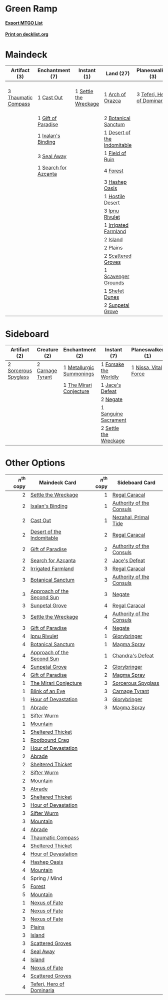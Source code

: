 # Green Ramp

#### [Export MTGO List](../collection/Green%20Ramp/Green%20Ramp.txt)
#### [Print on decklist.org](http://decklist.org/?deckmain=2%09Approach%20of%20the%20Second%20Sun%0A1%09Arch%20of%20Orazca%0A2%09Botanical%20Sanctum%0A1%09Cast%20Out%0A3%09Commit%20/%20Memory%0A1%09Desert%20of%20the%20Indomitable%0A1%09Field%20of%20Ruin%0A4%09Forest%0A3%09Fumigate%0A1%09Gift%20of%20Paradise%0A4%09Grow%20from%20the%20Ashes%0A3%09Hashep%20Oasis%0A1%09Hostile%20Desert%0A4%09Hour%20of%20Promise%0A3%09Ipnu%20Rivulet%0A1%09Irrigated%20Farmland%0A2%09Island%0A1%09Ixalan's%20Binding%0A2%09Plains%0A2%09Scattered%20Groves%0A1%09Scavenger%20Grounds%0A3%09Seal%20Away%0A1%09Search%20for%20Azcanta%0A1%09Settle%20the%20Wreckage%0A1%09Shefet%20Dunes%0A3%09Spring%20/%20Mind%0A2%09Sunpetal%20Grove%0A3%09Teferi,%20Hero%20of%20Dominaria%0A3%09Thaumatic%20Compass&deckside=2%09Carnage%20Tyrant%0A1%09Commit%20/%20Memory%0A1%09Forsake%20the%20Worldly%0A1%09Jace's%20Defeat%0A1%09Metallurgic%20Summonings%0A2%09Negate%0A1%09Nissa,%20Vital%20Force%0A1%09Sanguine%20Sacrament%0A2%09Settle%20the%20Wreckage%0A2%09Sorcerous%20Spyglass%0A1%09The%20Mirari%20Conjecture)
# Maindeck

|                                         Artifact (3)                                         |                                        Enchantment (7)                                        |                                          Instant (1)                                           |                                              Land (27)                                               |                                           Planeswalker (3)                                           |                                             Sorcery (13)                                              |   Unknown (6)   |
|----------------------------------------------------------------------------------------------|-----------------------------------------------------------------------------------------------|------------------------------------------------------------------------------------------------|------------------------------------------------------------------------------------------------------|------------------------------------------------------------------------------------------------------|-------------------------------------------------------------------------------------------------------|-----------------|
|3 [Thaumatic Compass](http://gatherer.wizards.com/Pages/Card/Details.aspx?multiverseid=435408)|1 [Cast Out](http://gatherer.wizards.com/Pages/Card/Details.aspx?multiverseid=426710)          |1 [Settle the Wreckage](http://gatherer.wizards.com/Pages/Card/Details.aspx?multiverseid=435186)|1 [Arch of Orazca](http://gatherer.wizards.com/Pages/Card/Details.aspx?multiverseid=439849)           |3 [Teferi, Hero of Dominaria](http://gatherer.wizards.com/Pages/Card/Details.aspx?multiverseid=443095)|2 [Approach of the Second Sun](http://gatherer.wizards.com/Pages/Card/Details.aspx?multiverseid=426706)|3 Commit / Memory|
|                                                                                              |1 [Gift of Paradise](http://gatherer.wizards.com/Pages/Card/Details.aspx?multiverseid=447320)  |                                                                                                |2 [Botanical Sanctum](http://gatherer.wizards.com/Pages/Card/Details.aspx?multiverseid=417817)        |                                                                                                      |3 [Fumigate](http://gatherer.wizards.com/Pages/Card/Details.aspx?multiverseid=417588)                  |3 Spring / Mind  |
|                                                                                              |1 [Ixalan's Binding](http://gatherer.wizards.com/Pages/Card/Details.aspx?multiverseid=435168)  |                                                                                                |1 [Desert of the Indomitable](http://gatherer.wizards.com/Pages/Card/Details.aspx?multiverseid=430861)|                                                                                                      |4 [Grow from the Ashes](http://gatherer.wizards.com/Pages/Card/Details.aspx?multiverseid=443052)       |                 |
|                                                                                              |3 [Seal Away](http://gatherer.wizards.com/Pages/Card/Details.aspx?multiverseid=442919)         |                                                                                                |1 [Field of Ruin](http://gatherer.wizards.com/Pages/Card/Details.aspx?multiverseid=435415)            |                                                                                                      |4 [Hour of Promise](http://gatherer.wizards.com/Pages/Card/Details.aspx?multiverseid=430809)           |                 |
|                                                                                              |1 [Search for Azcanta](http://gatherer.wizards.com/Pages/Card/Details.aspx?multiverseid=435226)|                                                                                                |4 [Forest](http://gatherer.wizards.com/Pages/Card/Details.aspx?multiverseid=439605)                   |                                                                                                      |                                                                                                       |                 |
|                                                                                              |                                                                                               |                                                                                                |3 [Hashep Oasis](http://gatherer.wizards.com/Pages/Card/Details.aspx?multiverseid=430866)             |                                                                                                      |                                                                                                       |                 |
|                                                                                              |                                                                                               |                                                                                                |1 [Hostile Desert](http://gatherer.wizards.com/Pages/Card/Details.aspx?multiverseid=430867)           |                                                                                                      |                                                                                                       |                 |
|                                                                                              |                                                                                               |                                                                                                |3 [Ipnu Rivulet](http://gatherer.wizards.com/Pages/Card/Details.aspx?multiverseid=430869)             |                                                                                                      |                                                                                                       |                 |
|                                                                                              |                                                                                               |                                                                                                |1 [Irrigated Farmland](http://gatherer.wizards.com/Pages/Card/Details.aspx?multiverseid=426947)       |                                                                                                      |                                                                                                       |                 |
|                                                                                              |                                                                                               |                                                                                                |2 [Island](http://gatherer.wizards.com/Pages/Card/Details.aspx?multiverseid=439602)                   |                                                                                                      |                                                                                                       |                 |
|                                                                                              |                                                                                               |                                                                                                |2 [Plains](http://gatherer.wizards.com/Pages/Card/Details.aspx?multiverseid=439601)                   |                                                                                                      |                                                                                                       |                 |
|                                                                                              |                                                                                               |                                                                                                |2 [Scattered Groves](http://gatherer.wizards.com/Pages/Card/Details.aspx?multiverseid=426949)         |                                                                                                      |                                                                                                       |                 |
|                                                                                              |                                                                                               |                                                                                                |1 [Scavenger Grounds](http://gatherer.wizards.com/Pages/Card/Details.aspx?multiverseid=430871)        |                                                                                                      |                                                                                                       |                 |
|                                                                                              |                                                                                               |                                                                                                |1 [Shefet Dunes](http://gatherer.wizards.com/Pages/Card/Details.aspx?multiverseid=430872)             |                                                                                                      |                                                                                                       |                 |
|                                                                                              |                                                                                               |                                                                                                |2 [Sunpetal Grove](http://gatherer.wizards.com/Pages/Card/Details.aspx?multiverseid=420946)           |                                                                                                      |                                                                                                       |                 |


# Sideboard

|                                         Artifact (2)                                          |                                       Creature (2)                                        |                                          Enchantment (2)                                          |                                          Instant (7)                                           |                                       Planeswalker (1)                                        |   Unknown (1)   |
|-----------------------------------------------------------------------------------------------|-------------------------------------------------------------------------------------------|---------------------------------------------------------------------------------------------------|------------------------------------------------------------------------------------------------|-----------------------------------------------------------------------------------------------|-----------------|
|2 [Sorcerous Spyglass](http://gatherer.wizards.com/Pages/Card/Details.aspx?multiverseid=435407)|2 [Carnage Tyrant](http://gatherer.wizards.com/Pages/Card/Details.aspx?multiverseid=435334)|1 [Metallurgic Summonings](http://gatherer.wizards.com/Pages/Card/Details.aspx?multiverseid=417629)|1 [Forsake the Worldly](http://gatherer.wizards.com/Pages/Card/Details.aspx?multiverseid=426715)|1 [Nissa, Vital Force](http://gatherer.wizards.com/Pages/Card/Details.aspx?multiverseid=417736)|1 Commit / Memory|
|                                                                                               |                                                                                           |1 [The Mirari Conjecture](http://gatherer.wizards.com/Pages/Card/Details.aspx?multiverseid=442945) |1 [Jace's Defeat](http://gatherer.wizards.com/Pages/Card/Details.aspx?multiverseid=430727)      |                                                                                               |                 |
|                                                                                               |                                                                                           |                                                                                                   |2 [Negate](http://gatherer.wizards.com/Pages/Card/Details.aspx?multiverseid=447135)             |                                                                                               |                 |
|                                                                                               |                                                                                           |                                                                                                   |1 [Sanguine Sacrament](http://gatherer.wizards.com/Pages/Card/Details.aspx?multiverseid=435185) |                                                                                               |                 |
|                                                                                               |                                                                                           |                                                                                                   |2 [Settle the Wreckage](http://gatherer.wizards.com/Pages/Card/Details.aspx?multiverseid=435186)|                                                                                               |                 |


# Other Options

|*n*<sup>th</sup> copy|                                            Maindeck Card                                            |*n*<sup>th</sup> copy|                                          Sideboard Card                                           |
|--------------------:|-----------------------------------------------------------------------------------------------------|--------------------:|---------------------------------------------------------------------------------------------------|
|                    2|[Settle the Wreckage](http://gatherer.wizards.com/Pages/Card/Details.aspx?multiverseid=435186)       |                    1|[Regal Caracal](http://gatherer.wizards.com/Pages/Card/Details.aspx?multiverseid=426726)           |
|                    2|[Ixalan's Binding](http://gatherer.wizards.com/Pages/Card/Details.aspx?multiverseid=435168)          |                    1|[Authority of the Consuls](http://gatherer.wizards.com/Pages/Card/Details.aspx?multiverseid=417578)|
|                    2|[Cast Out](http://gatherer.wizards.com/Pages/Card/Details.aspx?multiverseid=426710)                  |                    1|[Nezahal, Primal Tide](http://gatherer.wizards.com/Pages/Card/Details.aspx?multiverseid=439702)    |
|                    2|[Desert of the Indomitable](http://gatherer.wizards.com/Pages/Card/Details.aspx?multiverseid=430861) |                    2|[Regal Caracal](http://gatherer.wizards.com/Pages/Card/Details.aspx?multiverseid=426726)           |
|                    2|[Gift of Paradise](http://gatherer.wizards.com/Pages/Card/Details.aspx?multiverseid=447320)          |                    2|[Authority of the Consuls](http://gatherer.wizards.com/Pages/Card/Details.aspx?multiverseid=417578)|
|                    2|[Search for Azcanta](http://gatherer.wizards.com/Pages/Card/Details.aspx?multiverseid=435226)        |                    2|[Jace's Defeat](http://gatherer.wizards.com/Pages/Card/Details.aspx?multiverseid=430727)           |
|                    2|[Irrigated Farmland](http://gatherer.wizards.com/Pages/Card/Details.aspx?multiverseid=426947)        |                    3|[Regal Caracal](http://gatherer.wizards.com/Pages/Card/Details.aspx?multiverseid=426726)           |
|                    3|[Botanical Sanctum](http://gatherer.wizards.com/Pages/Card/Details.aspx?multiverseid=417817)         |                    3|[Authority of the Consuls](http://gatherer.wizards.com/Pages/Card/Details.aspx?multiverseid=417578)|
|                    3|[Approach of the Second Sun](http://gatherer.wizards.com/Pages/Card/Details.aspx?multiverseid=426706)|                    3|[Negate](http://gatherer.wizards.com/Pages/Card/Details.aspx?multiverseid=447135)                  |
|                    3|[Sunpetal Grove](http://gatherer.wizards.com/Pages/Card/Details.aspx?multiverseid=420946)            |                    4|[Regal Caracal](http://gatherer.wizards.com/Pages/Card/Details.aspx?multiverseid=426726)           |
|                    3|[Settle the Wreckage](http://gatherer.wizards.com/Pages/Card/Details.aspx?multiverseid=435186)       |                    4|[Authority of the Consuls](http://gatherer.wizards.com/Pages/Card/Details.aspx?multiverseid=417578)|
|                    3|[Gift of Paradise](http://gatherer.wizards.com/Pages/Card/Details.aspx?multiverseid=447320)          |                    4|[Negate](http://gatherer.wizards.com/Pages/Card/Details.aspx?multiverseid=447135)                  |
|                    4|[Ipnu Rivulet](http://gatherer.wizards.com/Pages/Card/Details.aspx?multiverseid=430869)              |                    1|[Glorybringer](http://gatherer.wizards.com/Pages/Card/Details.aspx?multiverseid=426836)            |
|                    4|[Botanical Sanctum](http://gatherer.wizards.com/Pages/Card/Details.aspx?multiverseid=417817)         |                    1|[Magma Spray](http://gatherer.wizards.com/Pages/Card/Details.aspx?multiverseid=338470)             |
|                    4|[Approach of the Second Sun](http://gatherer.wizards.com/Pages/Card/Details.aspx?multiverseid=426706)|                    1|[Chandra's Defeat](http://gatherer.wizards.com/Pages/Card/Details.aspx?multiverseid=430775)        |
|                    4|[Sunpetal Grove](http://gatherer.wizards.com/Pages/Card/Details.aspx?multiverseid=420946)            |                    2|[Glorybringer](http://gatherer.wizards.com/Pages/Card/Details.aspx?multiverseid=426836)            |
|                    4|[Gift of Paradise](http://gatherer.wizards.com/Pages/Card/Details.aspx?multiverseid=447320)          |                    2|[Magma Spray](http://gatherer.wizards.com/Pages/Card/Details.aspx?multiverseid=338470)             |
|                    1|[The Mirari Conjecture](http://gatherer.wizards.com/Pages/Card/Details.aspx?multiverseid=442945)     |                    3|[Sorcerous Spyglass](http://gatherer.wizards.com/Pages/Card/Details.aspx?multiverseid=435407)      |
|                    1|[Blink of an Eye](http://gatherer.wizards.com/Pages/Card/Details.aspx?multiverseid=442934)           |                    3|[Carnage Tyrant](http://gatherer.wizards.com/Pages/Card/Details.aspx?multiverseid=435334)          |
|                    1|[Hour of Devastation](http://gatherer.wizards.com/Pages/Card/Details.aspx?multiverseid=430786)       |                    3|[Glorybringer](http://gatherer.wizards.com/Pages/Card/Details.aspx?multiverseid=426836)            |
|                    1|[Abrade](http://gatherer.wizards.com/Pages/Card/Details.aspx?multiverseid=430772)                    |                    3|[Magma Spray](http://gatherer.wizards.com/Pages/Card/Details.aspx?multiverseid=338470)             |
|                    1|[Sifter Wurm](http://gatherer.wizards.com/Pages/Card/Details.aspx?multiverseid=430824)               |                     |                                                                                                   |
|                    1|[Mountain](http://gatherer.wizards.com/Pages/Card/Details.aspx?multiverseid=439604)                  |                     |                                                                                                   |
|                    1|[Sheltered Thicket](http://gatherer.wizards.com/Pages/Card/Details.aspx?multiverseid=426950)         |                     |                                                                                                   |
|                    1|[Rootbound Crag](http://gatherer.wizards.com/Pages/Card/Details.aspx?multiverseid=208042)            |                     |                                                                                                   |
|                    2|[Hour of Devastation](http://gatherer.wizards.com/Pages/Card/Details.aspx?multiverseid=430786)       |                     |                                                                                                   |
|                    2|[Abrade](http://gatherer.wizards.com/Pages/Card/Details.aspx?multiverseid=430772)                    |                     |                                                                                                   |
|                    2|[Sheltered Thicket](http://gatherer.wizards.com/Pages/Card/Details.aspx?multiverseid=426950)         |                     |                                                                                                   |
|                    2|[Sifter Wurm](http://gatherer.wizards.com/Pages/Card/Details.aspx?multiverseid=430824)               |                     |                                                                                                   |
|                    2|[Mountain](http://gatherer.wizards.com/Pages/Card/Details.aspx?multiverseid=439604)                  |                     |                                                                                                   |
|                    3|[Abrade](http://gatherer.wizards.com/Pages/Card/Details.aspx?multiverseid=430772)                    |                     |                                                                                                   |
|                    3|[Sheltered Thicket](http://gatherer.wizards.com/Pages/Card/Details.aspx?multiverseid=426950)         |                     |                                                                                                   |
|                    3|[Hour of Devastation](http://gatherer.wizards.com/Pages/Card/Details.aspx?multiverseid=430786)       |                     |                                                                                                   |
|                    3|[Sifter Wurm](http://gatherer.wizards.com/Pages/Card/Details.aspx?multiverseid=430824)               |                     |                                                                                                   |
|                    3|[Mountain](http://gatherer.wizards.com/Pages/Card/Details.aspx?multiverseid=439604)                  |                     |                                                                                                   |
|                    4|[Abrade](http://gatherer.wizards.com/Pages/Card/Details.aspx?multiverseid=430772)                    |                     |                                                                                                   |
|                    4|[Thaumatic Compass](http://gatherer.wizards.com/Pages/Card/Details.aspx?multiverseid=435408)         |                     |                                                                                                   |
|                    4|[Sheltered Thicket](http://gatherer.wizards.com/Pages/Card/Details.aspx?multiverseid=426950)         |                     |                                                                                                   |
|                    4|[Hour of Devastation](http://gatherer.wizards.com/Pages/Card/Details.aspx?multiverseid=430786)       |                     |                                                                                                   |
|                    4|[Hashep Oasis](http://gatherer.wizards.com/Pages/Card/Details.aspx?multiverseid=430866)              |                     |                                                                                                   |
|                    4|[Mountain](http://gatherer.wizards.com/Pages/Card/Details.aspx?multiverseid=439604)                  |                     |                                                                                                   |
|                    4|Spring / Mind                                                                                        |                     |                                                                                                   |
|                    5|[Forest](http://gatherer.wizards.com/Pages/Card/Details.aspx?multiverseid=439605)                    |                     |                                                                                                   |
|                    5|[Mountain](http://gatherer.wizards.com/Pages/Card/Details.aspx?multiverseid=439604)                  |                     |                                                                                                   |
|                    1|[Nexus of Fate](http://gatherer.wizards.com/Pages/Card/Details.aspx?multiverseid=450253)             |                     |                                                                                                   |
|                    2|[Nexus of Fate](http://gatherer.wizards.com/Pages/Card/Details.aspx?multiverseid=450253)             |                     |                                                                                                   |
|                    3|[Nexus of Fate](http://gatherer.wizards.com/Pages/Card/Details.aspx?multiverseid=450253)             |                     |                                                                                                   |
|                    3|[Plains](http://gatherer.wizards.com/Pages/Card/Details.aspx?multiverseid=439601)                    |                     |                                                                                                   |
|                    3|[Island](http://gatherer.wizards.com/Pages/Card/Details.aspx?multiverseid=439602)                    |                     |                                                                                                   |
|                    3|[Scattered Groves](http://gatherer.wizards.com/Pages/Card/Details.aspx?multiverseid=426949)          |                     |                                                                                                   |
|                    4|[Seal Away](http://gatherer.wizards.com/Pages/Card/Details.aspx?multiverseid=442919)                 |                     |                                                                                                   |
|                    4|[Island](http://gatherer.wizards.com/Pages/Card/Details.aspx?multiverseid=439602)                    |                     |                                                                                                   |
|                    4|[Nexus of Fate](http://gatherer.wizards.com/Pages/Card/Details.aspx?multiverseid=450253)             |                     |                                                                                                   |
|                    4|[Scattered Groves](http://gatherer.wizards.com/Pages/Card/Details.aspx?multiverseid=426949)          |                     |                                                                                                   |
|                    4|[Teferi, Hero of Dominaria](http://gatherer.wizards.com/Pages/Card/Details.aspx?multiverseid=443095) |                     |                                                                                                   |

